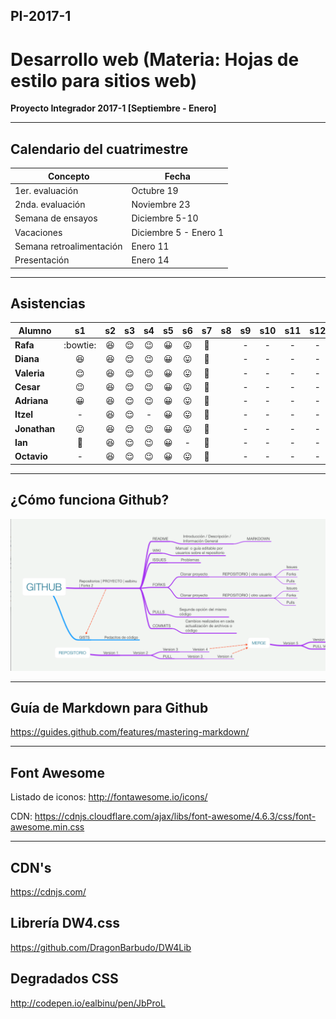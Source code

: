 ## PI-2017-1

# Desarrollo web (Materia: Hojas de estilo para sitios web)

**Proyecto Integrador 2017-1 [Septiembre - Enero]**

---

## Calendario del cuatrimestre 

| Concepto                 | Fecha                 |
| ------------------------ | --------------------- |
| 1er. evaluación          | Octubre 19            |
| 2nda. evaluación         | Noviembre 23          |
| Semana de ensayos        | Diciembre 5-10        |
| Vacaciones               | Diciembre 5 - Enero 1 |
| Semana retroalimentación | Enero 11              |
| Presentación             | Enero 14              |

---

## Asistencias

| Alumno       |         s1         |     s2     |     s3     |   s4   |  s5  |         s6         |     s7      |  s8  |  s9  | s10  | s11  | s12  | s13  | s14  | s15  |
| ------------ | :----------------: | :--------: | :--------: | :----: | :--: | :----------------: | :---------: | :--: | :--: | :--: | :--: | :--: | :--: | :--: | :--: |
| **Rafa**     |      :bowtie:      | :laughing: | :relieved: | :wink: |  😀  | :stuck_out_tongue: | :grimacing: |      |  -   |  -   |  -   |  -   |  -   |  -   |  -   |
| **Diana**    |     :laughing:     | :laughing: | :relieved: | :wink: |  😀  | :stuck_out_tongue: | :grimacing: |      |  -   |  -   |  -   |  -   |  -   |  -   |  -   |
| **Valeria**  |     :relieved:     | :laughing: | :relieved: | :wink: |  😀  | :stuck_out_tongue: | :grimacing: |      |  -   |  -   |  -   |  -   |  -   |  -   |  -   |
| **Cesar**    |       :wink:       | :laughing: | :relieved: | :wink: |  😀  | :stuck_out_tongue: | :grimacing: |      |  -   |  -   |  -   |  -   |  -   |  -   |  -   |
| **Adriana**  |         😀         | :laughing: | :relieved: | :wink: |  😀  | :stuck_out_tongue: | :grimacing: |      |  -   |  -   |  -   |  -   |  -   |  -   |  -   |
| **Itzel**    |         -          | :laughing: | :relieved: |   -    |  😀  | :stuck_out_tongue: | :grimacing: |      |  -   |  -   |  -   |  -   |  -   |  -   |  -   |
| **Jonathan** | :stuck_out_tongue: | :laughing: | :relieved: | :wink: |  😀  | :stuck_out_tongue: | :grimacing: |      |  -   |  -   |  -   |  -   |  -   |  -   |  -   |
| **Ian**      |    :grimacing:     | :laughing: | :relieved: | :wink: |  😀  |         -          | :grimacing: |      |  -   |  -   |  -   |  -   |  -   |  -   |  -   |
| **Octavio**  |         -          | :laughing: | :relieved: | :wink: |  😀  | :stuck_out_tongue: | :grimacing: |      |  -   |  -   |  -   |  -   |  -   |  -   |  -   |

---

## ¿Cómo funciona Github?

![¿Cómo funciona Github?](Mapa_github.png)

---

## Guía de Markdown para Github

<https://guides.github.com/features/mastering-markdown/>

---

## Font Awesome

Listado de iconos: <http://fontawesome.io/icons/>

CDN: <https://cdnjs.cloudflare.com/ajax/libs/font-awesome/4.6.3/css/font-awesome.min.css>

---

## CDN's

<https://cdnjs.com/>

## Librería DW4.css

<https://github.com/DragonBarbudo/DW4Lib>

## Degradados CSS

<http://codepen.io/ealbinu/pen/JbProL>